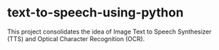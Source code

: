 # text-to-speech-using-python
This project consolidates the idea of Image Text to Speech Synthesizer (TTS) and Optical Character Recognition (OCR). 
